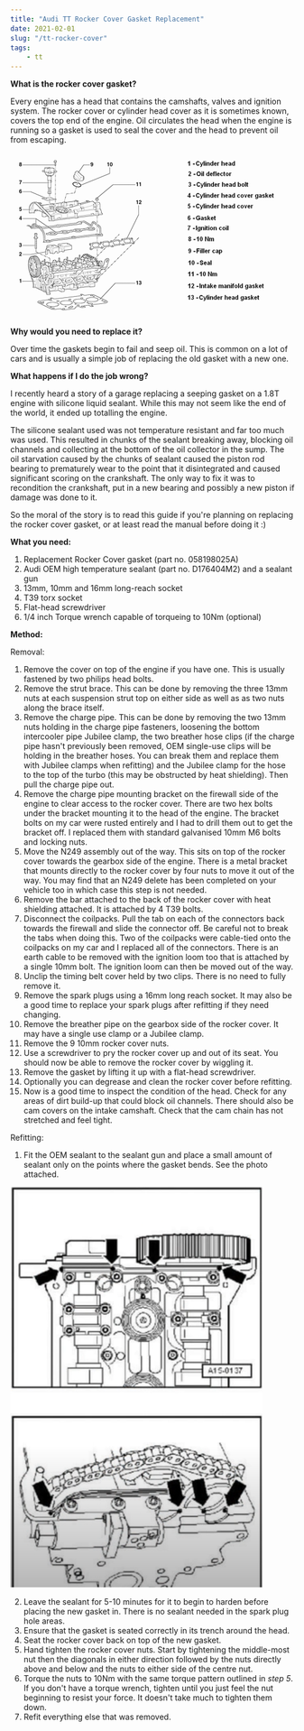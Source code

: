```yaml
---
title: "Audi TT Rocker Cover Gasket Replacement"
date: 2021-02-01
slug: "/tt-rocker-cover"
tags:
    - tt
---
```


__What is the rocker cover gasket?__

Every engine has a head that contains the camshafts, valves and ignition system. The rocker cover or cylinder head cover as it is sometimes known,
covers the top end of the engine. Oil circulates the head when the engine is running so a gasket is used to seal the cover and the head to prevent
oil from escaping.

<div>

![](./engine-diagram.gif "Volkswagen 1.8T engine diagram")

</div>

__Why would you need to replace it?__

Over time the gaskets begin to fail and seep oil. This is common on a lot of cars and is usually a simple job of replacing the old gasket with a new
one.

__What happens if I do the job wrong?__

I recently heard a story of a garage replacing a seeping gasket on a 1.8T engine with silicone liquid sealant. While this may not seem like the end
of the world, it ended up totalling the engine.

The silicone sealant used was not temperature resistant and far too much was used. This resulted in chunks of the sealant breaking away, blocking
oil channels and collecting at the bottom of the oil collector in the sump. The oil starvation caused by the chunks of sealant caused the piston
rod bearing to prematurely wear to the point that it disintegrated and caused significant scoring on the crankshaft. The only way to fix it was
to recondition the crankshaft, put in a new bearing and possibly a new piston if damage was done to it.

So the moral of the story is to read this guide if you're planning on replacing the rocker cover gasket, or at least read the manual before doing it :)

__What you need:__

1. Replacement Rocker Cover gasket (part no. 058198025A)
2. Audi OEM high temperature sealant (part no. D176404M2) and a sealant gun
3. 13mm, 10mm and 16mm long-reach socket
4. T39 torx socket
5. Flat-head screwdriver
6. 1/4 inch Torque wrench capable of torqueing to 10Nm (optional)

__Method:__

Removal:

1. Remove the cover on top of the engine if you have one. This is usually fastened by two philips head bolts.
2. Remove the strut brace. This can be done by removing the three 13mm nuts at each suspension strut top on either side
as well as as two nuts along the brace itself.
3. Remove the charge pipe. This can be done by removing the two 13mm nuts holding in the charge pipe fasteners, loosening
the bottom intercooler pipe Jubilee clamp, the two breather hose clips (if the charge pipe hasn't previously been removed,
OEM single-use clips will be holding in the breather hoses. You can break them and replace them with Jubilee clamps when
refitting) and the Jubilee clamp for the hose to the top of the turbo (this may be obstructed by heat shielding). Then pull the charge pipe out.
4. Remove the charge pipe mounting bracket on the firewall side of the engine to clear access to the rocker cover. There are two hex bolts under the
bracket mounting it to the head of the engine. The bracket bolts on my car were rusted entirely and I had to drill them out to get the bracket off.
I replaced them with standard galvanised 10mm M6 bolts and locking nuts.
5. Move the N249 assembly out of the way. This sits on top of the rocker cover towards the gearbox side of the engine. There is a metal bracket that
mounts directly to the rocker cover by four nuts to move it out of the way. You may find that an N249 delete has been completed on your vehicle too
in which case this step is not needed.
6. Remove the bar attached to the back of the rocker cover with heat shielding attached. It is attached by 4 T39 bolts.
7. Disconnect the coilpacks. Pull the tab on each of the connectors back towards the firewall and slide the connector off. Be careful not to break
the tabs when doing this. Two of the coilpacks were cable-tied onto the coilpacks on my car and I replaced all of the connectors. There is an earth
cable to be removed with the ignition loom too that is attached by a single 10mm bolt. The ignition loom can then be moved out of the way.
8. Unclip the timing belt cover held by two clips. There is no need to fully remove it.
9. Remove the spark plugs using a 16mm long reach socket. It may also be a good time to replace your spark plugs after refitting if they need changing.
10. Remove the breather pipe on the gearbox side of the rocker cover. It may have a single use clamp or a Jubilee clamp.
11. Remove the 9 10mm rocker cover nuts.
12. Use a screwdriver to pry the rocker cover up and out of its seat. You should now be able to remove the rocker cover by wiggling it.
13. Remove the gasket by lifting it up with a flat-head screwdriver.
14. Optionally you can degrease and clean the rocker cover before refitting.
15. Now is a good time to inspect the condition of the head. Check for any areas of dirt build-up that could block oil channels. There should also be
cam covers on the intake camshaft. Check that the cam chain has not stretched and feel tight.

Refitting:

1. Fit the OEM sealant to the sealant gun and place a small amount of sealant only on the points where the gasket bends. See the photo attached.

<div style={{ maxWidth: 300 }}>

![](./sealant-rocker-cover.png "Rocker cover sealant locations")

</div>

2. Leave the sealant for 5-10 minutes for it to begin to harden before placing the new gasket in. There is no sealant needed in the spark plug hole areas.
3. Ensure that the gasket is seated correctly in its trench around the head.
4. Seat the rocker cover back on top of the new gasket.
5. Hand tighten the rocker cover nuts. Start by tightening the middle-most nut then the diagonals in either direction followed by the nuts directly above and
below and the nuts to either side of the centre nut.
6. Torque the nuts to 10Nm with the same torque pattern outlined in *step 5*. If you don't have a torque wrench, tighten until you just feel the nut beginning
to resist your force. It doesn't take much to tighten them down.
7. Refit everything else that was removed.
